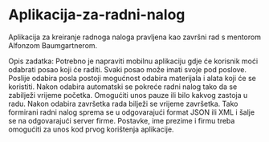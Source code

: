 # Aplikacija-za-radni-nalog
Aplikacija za kreiranje radnoga naloga pravljena kao završni rad s mentorom Alfonzom Baumgartnerom.

Opis zadatka: Potrebno je napraviti mobilnu aplikaciju gdje će korisnik moći odabrati posao koji će raditi. Svaki posao može imati svoje pod poslove. Poslije odabira posla postoji mogućnost odabira 
materijala i alata koji će se koristiti. Nakon odabira automatski se pokreće radni nalog tako da se zabilježi vrijeme početka. 
Omogućiti unos pauze ili bilo kakvog zastoja u radu. Nakon odabira završetka rada bilježi se vrijeme završetka. Tako formirani radni nalog sprema se 
u odgovarajući format JSON ili XML i šalje se na odgovarajući server firme. Postavke, ime prezime i firmu treba omogućiti za unos kod prvog korištenja aplikacije.
